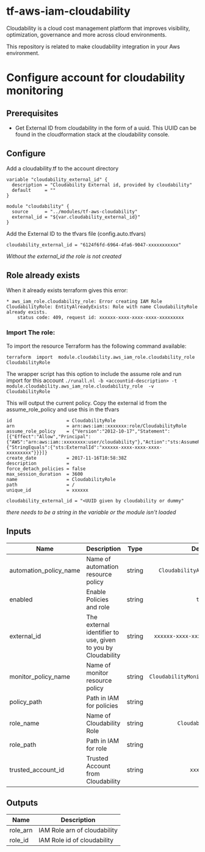# tf-aws-iam-cloudability

Cloudability is a cloud cost management platform that improves visibility, optimization, governance and more across cloud environments.

This repository is related to make cloudability integration in your Aws environment.

# Configure account for cloudability monitoring

## Prerequisites

* Get External ID from cloudability in the form of a uuid. This UUID can be found in the cloudformation stack at the cloudability console.

## Configure

Add a cloudability.tf to the account directory

```
variable "cloudability_external_id" {
  description = "Cloudability External id, provided by cloudability"
  default     = ""
}

module "cloudability" {
  source      = "../modules/tf-aws-cloudability"
  external_id = "${var.cloudability_external_id}"
}
```

Add the External ID to  the tfvars file (config.auto.tfvars)
```
cloudability_external_id = "6124f6fd-6964-4fa6-9047-xxxxxxxxxxx"
```

_Without the external_id the role is not created_

## Role already exists

When it already exists terraform gives this error:

```
* aws_iam_role.cloudability_role: Error creating IAM Role CloudabilityRole: EntityAlreadyExists: Role with name CloudabilityRole already exists.
	status code: 409, request id: xxxxxx-xxxx-xxxx-xxxx-xxxxxxxxx
```

### Import The role:

To import the resource Terraform has the following command available:
```
terraform  import  module.cloudability.aws_iam_role.cloudability_role  CloudabilityRole
```
The wrapper script has this option to include the assume role and run import for this account
`./runall.nl -b <accountid-description> -t module.cloudability.aws_iam_role.cloudability_role  -v CloudabilityRole`

This will output the current policy. Copy the external id from the assume_role_policy and use this in the tfvars

```
id                    = CloudabilityRole
arn                   = arn:aws:iam::xxxxxxx:role/CloudabilityRole
assume_role_policy    = {"Version":"2012-10-17","Statement":[{"Effect":"Allow","Principal":{"AWS":"arn:aws:iam::xxxxxxxx:user/cloudability"},"Action":"sts:AssumeRole","Condition":{"StringEquals":{"sts:ExternalId":"xxxxxx-xxxx-xxxx-xxxx-xxxxxxxxx"}}}]}
create_date           = 2017-11-16T10:58:38Z
description           =
force_detach_policies = false
max_session_duration  = 3600
name                  = CloudabilityRole
path                  = /
unique_id             = xxxxxx
```

```
cloudability_external_id = "<UUID given by cloudability or dummy"
```
_there needs to be a string in the variable or the module isn't loaded_




## Inputs

| Name | Description | Type | Default | Required |
|------|-------------|:----:|:-----:|:-----:|
| automation_policy_name | Name of automation resource policy | string | `CloudabilityAutomationPolicy` | no |
| enabled | Enable Policies and role | string | `true` | no |
| external_id | The external identifier to use, given to you by Cloudability | string | `xxxxxx-xxxx-xxxx-xxxx-xxxxxxxxx` | no |
| monitor_policy_name | Name of monitor resource policy | string | `CloudabilityMonitorResourcesPolicy` | no |
| policy_path | Path in IAM for policies | string | `/` | no |
| role_name | Name of Cloudability Role | string | `CloudabilityRole` | no |
| role_path | Path in IAM for role | string | `/` | no |
| trusted_account_id | Trusted Account from Cloudability | string | `xxxxxxxx` | no |

## Outputs

| Name | Description |
|------|-------------|
| role_arn | IAM Role arn of cloudability |
| role_id | IAM Role id of cloudability |
